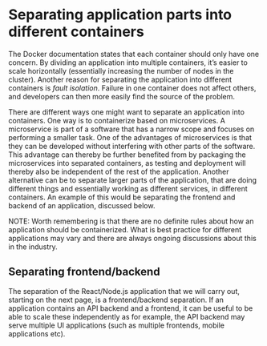 # Separating application parts into different containers

The Docker documentation states that each container should only have one concern. By dividing an application into multiple containers, it’s easier to scale horizontally (essentially increasing the number of nodes in the cluster). Another reason for separating the application into different containers is *fault isolation*. Failure in one container does not affect others, and developers can then more easily find the source of the problem.

There are different ways one might want to separate an application into containers. One way is to containerize based on microservices. A microservice is part of a software that has a narrow scope and focuses on performing a smaller task. One of the advantages of microservices is that they can be developed without interfering with other parts of the software. This advantage can thereby be further benefited from by packaging the microservices into separated containers, as testing and deployment will thereby also be independent of the rest of the application. Another alternative can be to separate larger parts of the application, that are doing different things and essentially working as different services, in different containers. An example of this would be separating the frontend and backend of an application, discussed below.

NOTE: Worth remembering is that there are no definite rules about how an application should be containerized. What is best practice for different applications may vary and there are always ongoing discussions about this in the industry.


## Separating frontend/backend

The separation of the React/Node.js application that we will carry out, starting on the next page, is a frontend/backend separation. If an application contains an API backend and a frontend, it can be useful to be able to scale these independently as for example, the API backend may serve multiple UI applications (such as multiple frontends, mobile applications etc).